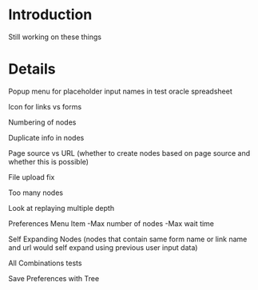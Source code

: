# Introduction #

Still working on these things


# Details #

Popup menu for placeholder input names in test oracle spreadsheet

Icon for links vs forms

Numbering of nodes

Duplicate info in nodes

Page source vs URL (whether to create nodes based on page source and whether this is possible)

File upload fix

Too many nodes

Look at replaying multiple depth

Preferences Menu Item
-Max number of nodes
-Max wait time

Self Expanding Nodes (nodes that contain same form name or link name and url would self expand using previous user input data)

All Combinations tests

Save Preferences with Tree
